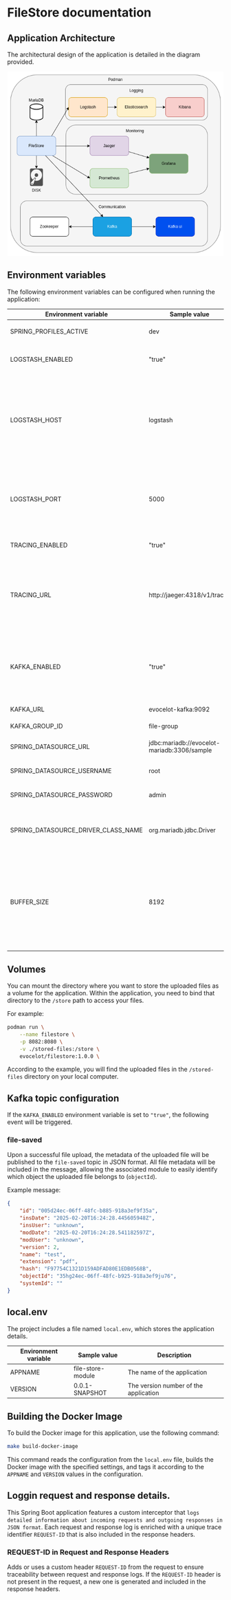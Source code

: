 # FileStore documentation

## Application Architecture  
The architectural design of the application is detailed in the diagram provided.

![architecture.drawio](architecture.drawio.png)  

## Environment variables

The following environment variables can be configured when running the application:

Environment variable | Sample value | Description |
--- | --- | --- |
SPRING_PROFILES_ACTIVE | dev | The profile to run with the application. |
LOGSTASH_ENABLED | "true" | Enable or disable log forwarding to Logstash (`"true"` or `"false"`). |
LOGSTASH_HOST | logstash | The name of the logstash container to push the logs from the springboot app. It is only required when the `LOGSTASH_ENABLED` environemnt variable is `"true"`. |
LOGSTASH_PORT | 5000 | The port of the logstash container. It is only required when the `LOGSTASH_ENABLED` environemnt variable is `"true"`. |
TRACING_ENABLED | "true" | Enable or disable tracing (`"true"` or `"false"`). |
TRACING_URL | http://jaeger:4318/v1/traces | The url of the jaeger instance for sending tracing details. It is only required when the `TRACING_ENABLED` environemnt variable is `"true"`. |
KAFKA_ENABLED | "true" | If set to `"true"` messages about file operations (such as successful uploads) will be sent to the appropriate Kafka topic. |
KAFKA_URL | evocelot-kafka:9092 | The url of the kafka instance.
KAFKA_GROUP_ID | file-group | The id of the kafka group.
SPRING_DATASOURCE_URL | jdbc:mariadb://evocelot-mariadb:3306/sample | The JDBC URL of the DBMS to connect to. |
SPRING_DATASOURCE_USERNAME | root | The username for connecting to the DBMS. |
SPRING_DATASOURCE_PASSWORD | admin | The password for connecting to the DBMS. |
SPRING_DATASOURCE_DRIVER_CLASS_NAME | org.mariadb.jdbc.Driver | The fully qualified name of the JDBC driver class used for the DBMS connection. |
BUFFER_SIZE | 8192 | The size of the buffer determines the size of the chunks in which we read files into memory. The smaller its value, the more we load the CPU during file processing, but the less we burden the RAM.

## Volumes

You can mount the directory where you want to store the uploaded files as a volume for the application.
Within the application, you need to bind that directory to the `/store` path to access your files.

For example:

```bash
podman run \
    --name filestore \
    -p 8082:8080 \
    -v ./stored-files:/store \
    evocelot/filestore:1.0.0 \
```

According to the example, you will find the uploaded files in the `/stored-files` directory on your local computer.

## Kafka topic configuration

If the `KAFKA_ENABLED` environment variable is set to `"true"`, the following event will be triggered.

### file-saved

Upon a successful file upload, the metadata of the uploaded file will be published to the `file-saved` topic in JSON format. All file metadata will be included in the message, allowing the associated module to easily identify which object the uploaded file belongs to (`objectId`).

Example message:
```json
{
	"id": "005d24ec-06ff-48fc-b885-918a3ef9f35a",
	"insDate": "2025-02-20T16:24:28.445605948Z",
	"insUser": "unknown",
	"modDate": "2025-02-20T16:24:28.541182597Z",
	"modUser": "unknown",
	"version": 2,
	"name": "test",
	"extension": "pdf",
	"hash": "F97754C1321D159ADFAD80E1EDB0568B",
	"objectId": "35hg24ec-06ff-48fc-b925-918a3ef9ju76",
	"systemId": ""
}
```

## local.env

The project includes a file named `local.env`, which stores the application details.

Environment variable | Sample value | Description |
--- | --- | --- |
APPNAME | file-store-module | The name of the application |
VERSION | 0.0.1-SNAPSHOT | The version number of the application |

## Building the Docker Image

To build the Docker image for this application, use the following command:

```bash
make build-docker-image
```

This command reads the configuration from the `local.env` file, builds the Docker image with the specified settings, and tags it according to the `APPNAME` and `VERSION` values in the configuration.

## Loggin request and response details.

This Spring Boot application features a custom interceptor that `logs detailed information about incoming requests and outgoing responses in JSON format`. Each request and response log is enriched with a unique trace identifier `REQUEST-ID` that is also included in the response headers.

### REQUEST-ID in Request and Response Headers

Adds or uses a custom header `REQUEST-ID` from the request to ensure traceability between request and response logs. If the `REQUEST-ID` header is not present in the request, a new one is generated and included in the response headers.
